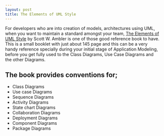 ```yaml
---
layout: post
title: The Elements of UML Style
---
```


For developers who are into creation of models, architectures using UML, when you want to maintain a standard amongst your team, [The Elements of UML Style](https://www.amazon.com/Elements-UMLTM-2-0-Style-ebook-dp-B00E3UR01K/dp/B00E3UR01K/) by Scott W. Ambler is one of those good reference book to have. This is a small booklet with just about 145 page and this can be a very handy reference specially during your initial stage of Application Modeling, before you get fully used to the Class Diagrams, Use Case Diagrams and the other Diagrams.

## The book provides conventions for;

- Class Diagrams
- Use case Diagrams
- Sequence Diagrams
- Activity Diagrams
- State chart Diagrams
- Collaboration Diagrams
- Deployment Diagrams
- Component Diagrams
- Package Diagrams
